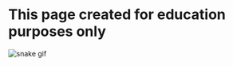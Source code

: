 # This page created for education purposes only
![snake gif](https://github.com/MSDMITHUN/MSDMITHUN/blob/output/github-snake-dark.svg)
